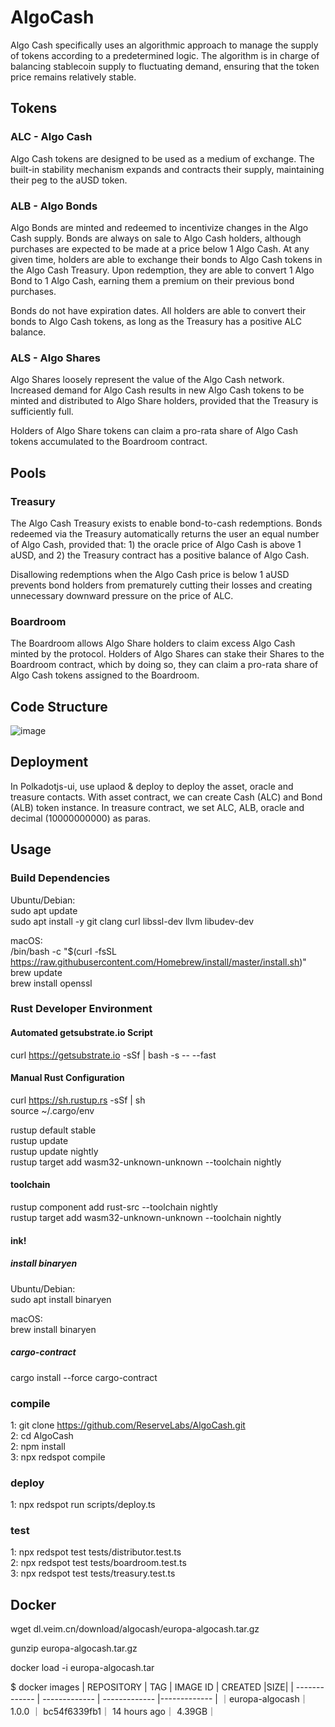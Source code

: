 # AlgoCash
Algo Cash specifically uses an algorithmic approach to manage the supply of tokens according to a predetermined logic. The algorithm is in charge of balancing stablecoin supply to fluctuating demand, ensuring that the token price remains relatively stable.

## Tokens
### ALC - Algo Cash
Algo Cash tokens are designed to be used as a medium of exchange. The built-in stability mechanism expands and contracts their supply, maintaining their peg to the aUSD token.

### ALB - Algo Bonds
Algo Bonds are minted and redeemed to incentivize changes in the Algo Cash supply. Bonds are always on sale to Algo Cash holders, although purchases are expected to be made at a price below 1 Algo Cash. At any given time, holders are able to exchange their bonds to Algo Cash tokens in the Algo Cash Treasury. Upon redemption, they are able to convert 1 Algo Bond to 1 Algo Cash, earning them a premium on their previous bond purchases.

Bonds do not have expiration dates. All holders are able to convert their bonds to Algo Cash tokens, as long as the Treasury has a positive ALC balance.

### ALS - Algo Shares
Algo Shares loosely represent the value of the Algo Cash network. Increased demand for Algo Cash results in new Algo Cash tokens to be minted and distributed to Algo Share holders, provided that the Treasury is sufficiently full.

Holders of Algo Share tokens can claim a pro-rata share of Algo Cash tokens accumulated to the Boardroom contract.

## Pools
### Treasury
The Algo Cash Treasury exists to enable bond-to-cash redemptions. Bonds redeemed via the Treasury automatically returns the user an equal number of Algo Cash, provided that: 1) the oracle price of Algo Cash is above 1 aUSD, and 2) the Treasury contract has a positive balance of Algo Cash.

Disallowing redemptions when the Algo Cash price is below 1 aUSD prevents bond holders from prematurely cutting their losses and creating unnecessary downward pressure on the price of ALC.

### Boardroom
The Boardroom allows Algo Share holders to claim excess Algo Cash minted by the protocol. Holders of Algo Shares can stake their Shares to the Boardroom contract, which by doing so, they can claim a pro-rata share of Algo Cash tokens assigned to the Boardroom.

## Code Structure

![image](https://user-images.githubusercontent.com/77781754/123919774-dde5ce80-d9b7-11eb-8426-57c312b3756a.png)

## Deployment

In Polkadotjs-ui, use uplaod & deploy to deploy the asset, oracle and treasure contacts. With asset contract, we can create Cash (ALC) and Bond (ALB) token instance. In treasure contract, we set ALC, ALB, oracle and decimal (10000000000) as paras. 

## Usage
### Build Dependencies
Ubuntu/Debian:   
sudo apt update   
sudo apt install -y git clang curl libssl-dev llvm libudev-dev   

macOS:      
/bin/bash -c "$(curl -fsSL https://raw.githubusercontent.com/Homebrew/install/master/install.sh)"   
brew update   
brew install openssl   

### Rust Developer Environment
#### Automated getsubstrate.io Script   
curl https://getsubstrate.io -sSf | bash -s -- --fast

#### Manual Rust Configuration      
curl https://sh.rustup.rs -sSf | sh   
source ~/.cargo/env   

rustup default stable   
rustup update   
rustup update nightly   
rustup target add wasm32-unknown-unknown --toolchain nightly

#### toolchain
rustup component add rust-src --toolchain nightly   
rustup target add wasm32-unknown-unknown --toolchain nightly   

#### ink!
##### install binaryen
Ubuntu/Debian:   
sudo apt install binaryen  

macOS:   
brew install binaryen   

##### cargo-contract
cargo install --force cargo-contract

### compile
1:  git clone https://github.com/ReserveLabs/AlgoCash.git   
2:  cd AlgoCash   
2:  npm install      
3:  npx redspot compile   

### deploy
1: npx redspot run scripts/deploy.ts

### test
1: npx redspot test tests/distributor.test.ts   
2: npx redspot test tests/boardroom.test.ts   
3: npx redspot test tests/treasury.test.ts

## Docker
wget dl.veim.cn/download/algocash/europa-algocash.tar.gz

gunzip europa-algocash.tar.gz

docker load -i europa-algocash.tar 

$ docker images
| REPOSITORY | TAG | IMAGE ID | CREATED |SIZE|
| ------------- | ------------- | ------------- |------------- |
｜europa-algocash｜1.0.0        ｜ bc54f6339fb1｜   14 hours ago｜    4.39GB｜
